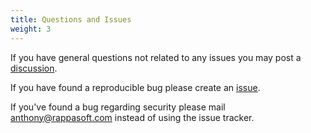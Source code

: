 ```yaml
---
title: Questions and Issues
weight: 3
---
```


If you have general questions not related to any issues you may post a [discussion](https://github.com/rappasoft/lockout/discussions).

If you have found a reproducible bug please create an [issue](https://github.com/rappasoft/lockout/issues).

If you've found a bug regarding security please mail anthony@rappasoft.com instead of using the issue tracker.
